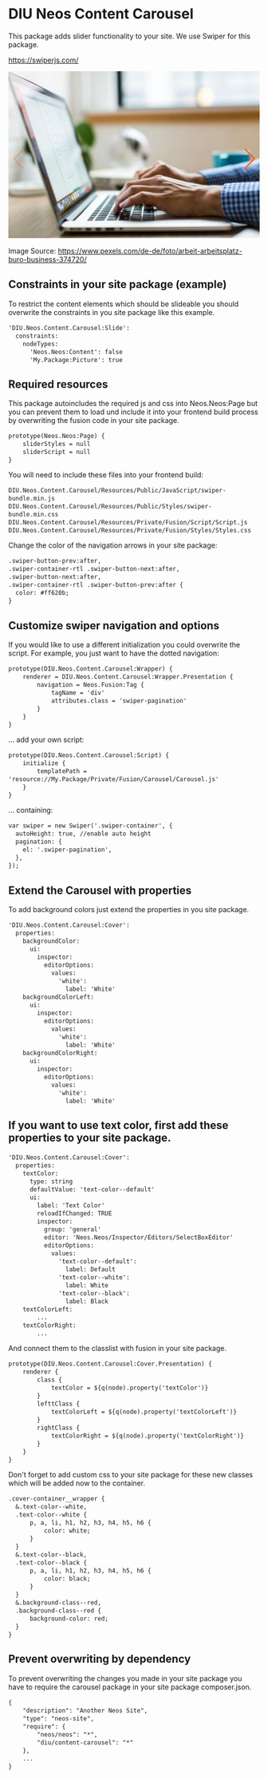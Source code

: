 
# DIU Neos Content Carousel

This package adds slider functionality to your site. We use Swiper for this package.
                                                     
https://swiperjs.com/


![Slider screenshot](Resources/Public/Images/screenshot.jpg)

Image Source: https://www.pexels.com/de-de/foto/arbeit-arbeitsplatz-buro-business-374720/


## Constraints in your site package (example)

To restrict the content elements which should be slideable you should overwrite the constraints in you site package like this example.

```
'DIU.Neos.Content.Carousel:Slide':
  constraints:
    nodeTypes:
      'Neos.Neos:Content': false
      'My.Package:Picture': true

```

## Required resources

This package autoincludes the required js and css into Neos.Neos:Page but you can prevent them to load und include it into your frontend build process by overwriting the fusion code in your site package.

```
prototype(Neos.Neos:Page) {
    sliderStyles = null
    sliderScript = null
}
```

You will need to include these files into your frontend build:

```
DIU.Neos.Content.Carousel/Resources/Public/JavaScript/swiper-bundle.min.js
DIU.Neos.Content.Carousel/Resources/Public/Styles/swiper-bundle.min.css
DIU.Neos.Content.Carousel/Resources/Private/Fusion/Script/Script.js
DIU.Neos.Content.Carousel/Resources/Private/Fusion/Styles/Styles.css 
```

Change the color of the navigation arrows in your site package:

```
.swiper-button-prev:after,
.swiper-container-rtl .swiper-button-next:after,
.swiper-button-next:after,
.swiper-container-rtl .swiper-button-prev:after {
  color: #ff620b;
}
```
## Customize swiper navigation and options

If you would like to use a different initialization you could overwrite the script.
For example, you just want to have the dotted navigation:

```
prototype(DIU.Neos.Content.Carousel:Wrapper) {
    renderer = DIU.Neos.Content.Carousel:Wrapper.Presentation {
        navigation = Neos.Fusion:Tag {
            tagName = 'div'
            attributes.class = 'swiper-pagination'
        }
    }
}
```

... add your own script:
```
prototype(DIU.Neos.Content.Carousel:Script) {
    initialize {
        templatePath = 'resource://My.Package/Private/Fusion/Carousel/Carousel.js'
    }
}
```
... containing:
```
var swiper = new Swiper('.swiper-container', {
  autoHeight: true, //enable auto height
  pagination: {
    el: '.swiper-pagination',
  },
});
```


## Extend the Carousel with properties

To add background colors just extend the properties in you site package.

```
'DIU.Neos.Content.Carousel:Cover':
  properties:
    backgroundColor:
      ui:
        inspector:
          editorOptions:
            values:
              'white':
                label: 'White'
    backgroundColorLeft:
      ui:
        inspector:
          editorOptions:
            values:
              'white':
                label: 'White'
    backgroundColorRight:
      ui:
        inspector:
          editorOptions:
            values:
              'white':
                label: 'White'

```

## If you want to use text color, first add these properties to your site package.

```
'DIU.Neos.Content.Carousel:Cover':
  properties:
    textColor:
      type: string
      defaultValue: 'text-color--default'
      ui:
        label: 'Text Color'
        reloadIfChanged: TRUE
        inspector:
          group: 'general'
          editor: 'Neos.Neos/Inspector/Editors/SelectBoxEditor'
          editorOptions:
            values:
              'text-color--default':
                label: Default
              'text-color--white':
                label: White
              'text-color--black':
                label: Black
    textColorLeft:
        ...
    textColorRight:
        ...
```

And connect them to the classlist with fusion in your site package.

```
prototype(DIU.Neos.Content.Carousel:Cover.Presentation) {
    renderer {
        class {
            textColor = ${q(node).property('textColor')}
        }
        lefttClass {
            textColorLeft = ${q(node).property('textColorLeft')}
        }
        rightClass {
            textColorRight = ${q(node).property('textColorRight')}
        }
    }
}
```
Don't forget to add custom css to your site package for these new classes which will be added now to the container.

```
.cover-container__wrapper {
  &.text-color--white,
  .text-color--white {
      p, a, li, h1, h2, h3, h4, h5, h6 {
          color: white;
      }
  }
  &.text-color--black,
  .text-color--black {
      p, a, li, h1, h2, h3, h4, h5, h6 {
          color: black;
      }
  }
  &.background-class--red,
  .background-class--red {
      background-color: red;
  }
}
```


## Prevent overwriting by dependency

To prevent overwriting the changes you made in your site package you have to require the carousel package in your site package composer.json. 

```
{
    "description": "Another Neos Site",
    "type": "neos-site",
    "require": {
        "neos/neos": "*",
        "diu/content-carousel": "*"
    },
    ...
}
